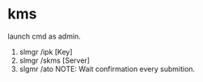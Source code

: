 # kms
launch cmd as admin.

1. slmgr /ipk [Key]
2. slmgr /skms [Server]
3. slgmr /ato
NOTE: Wait confirmation every submition.
